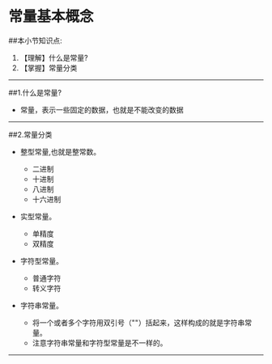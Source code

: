 # 常量基本概念
##本小节知识点:
1. 【理解】什么是常量?
2. 【掌握】常量分类

---

##1.什么是常量?
- 常量，表示一些固定的数据，也就是不能改变的数据

---

##2.常量分类
- 整型常量,也就是整常数。
    + 二进制
    + 十进制
    + 八进制
    + 十六进制

- 实型常量。
    + 单精度
    + 双精度

- 字符型常量。
    + 普通字符
    + 转义字符

- 字符串常量。
    + 将一个或者多个字符用双引号（""）括起来，这样构成的就是字符串常量。
    + 注意字符串常量和字符型常量是不一样的。

---

